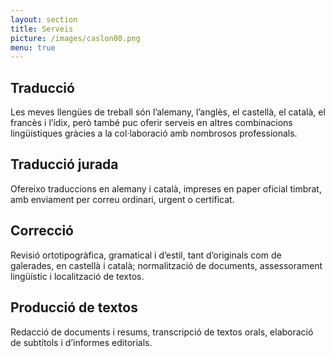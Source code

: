 ```yaml
---
layout: section
title: Serveis
picture: /images/caslon00.png
menu: true
---
```


## Traducció
Les meves llengües de treball són l’alemany, l’anglès, el castellà, el català, el francès i l’ídix, però també puc oferir serveis en altres combinacions lingüístiques gràcies a la col·laboració amb nombrosos professionals.

## Traducció jurada
Ofereixo traduccions en alemany i català, impreses en paper oficial timbrat, amb enviament per correu ordinari, urgent o certificat.

## Correcció
Revisió ortotipogràfica, gramatical i d’estil, tant d’originals com de galerades, en castellà i català; normalització de documents, assessorament lingüístic i localització de textos.

## Producció de textos
Redacció de documents i resums, transcripció de textos orals, elaboració de subtítols i d’informes editorials.